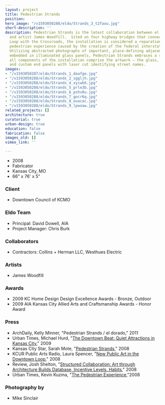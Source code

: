 ```yaml
---
layout: project
title: Pedestrian Strands
position: 
hero_image: "/v1593050288/eldo/Strands_3_t2faou.jpg"
short-description: ''
description: Pedestrian Strands is the latest collaboration between el dorado inc
  and artist James Woodfill.  Sited on four highway bridges that connect the Downtown
  Loop with the Crossroads, the installation is considered a reparation of an interrupted
  pedestrian experience caused by the creation of the federal interstate in the 1960’s.
  Utilizing abstracted photographs of important, place-defining adjacent buildings
  embedded in illuminated glass panels, Pedestrian Strands embraces a strategy that
  all components of the installation comprise the artwork – the glass, the mesh guardrail
  and custom end panels with laser cut identifying street names.
images:
- "/v1593050287/eldo/Strands_1_daafge.jpg"
- "/v1593050288/eldo/Strands_2_sggljh.jpg"
- "/v1593050288/eldo/Strands_4_xyiwk6.jpg"
- "/v1593050288/eldo/Strands_5_prle3b.jpg"
- "/v1593050288/eldo/Strands_6_pshv8u.jpg"
- "/v1593050288/eldo/Strands_7_gocr6q.jpg"
- "/v1593050288/eldo/Strands_8_ouacac.jpg"
- "/v1593050288/eldo/Strands_9_lpwoaw.jpg"
related_projects: []
architecture: true
curatorial: true
urban-design: true
education: false
fabrication: false
images_old: []
vimeo_link: ''

---
```

* 2008
* Fabricator
* Kansas City, MO
* 66" x 76' x 5"

### Client

* Downtown Council of KCMO

### Eldo Team

* Principal: David Dowell, AIA
* Project Manager: Chris Burk

### Collaborators

* Contractors: Collins + Herman LLC, Westhues Electric

### Artists

* James Woodfill

### Awards

* 2009 KC Home Design Design Excellence Awards - Bronze, Outdoor
* 2009 AIA Kansas City Allied Arts and Craftsmanship Awards - Honor Award

### Press

* ArchDaily, Kelly Minner, "Pedestrian Strands / el dorado," 2011
* Urban Times, Michael Hurd, "[The Downtown Beat: Quiet Attractions in Kansas City](assets.ctfassets.net/7ceafwpo4r5g/4cEy9xlFW8jBM2fmnLOHo9/d4ac71cb08285d88a900fa642a0b915e/2009-Pedestrian_Strands-Urban_Times.pdf)," 2009
* Kansas City Star, Sarah Mote, "[Pedestrian Strands](assets.ctfassets.net/7ceafwpo4r5g/52kLJEJiLvzApyq5bKXjXY/35f31aa5487592ac964adac97ffe1de4/2008-Botwin_Building-KC_Star.pdf)," 2008
* KCUR Public Arts Radio, Laura Spencer, "[New Public Art in the Downtown Loop](assets.ctfassets.net/7ceafwpo4r5g/4GIxU6jGIgCNJJxNOsiCXp/92a63dc829c8495cffa70a02622f6214/2008-Pedestrian_Strands-KCUR_Public_Arts_Radio.pdf )," 2008
* Review, Josh Shelton, "[Structured Collaboration: Art through Architecture Builds Database, Incentive Levels, Habits](assets.ctfassets.net/7ceafwpo4r5g/7wa4tLtMBglcc94GWOBVnl/933fb66b6484798cfdb9f3fe832edb81/2008-Pedestrian_Strands-Review.pdf)," 2008
* Urban Times, Kevin Kuzma, "[The Pedestrian Experience](assets.ctfassets.net/7ceafwpo4r5g/6upEY9sXpA9ON9c0BGU1Om/47556312ada8a1a57398b64268800e34/2008-Pedestrian_Strands-Urban_Times-compressed.pdf),"2008

### Photography by

* Mike Sinclair